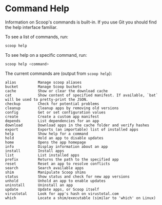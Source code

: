 # Command Help

Information on Scoop's commands is built-in. If you use Git you should find the help interface familiar.

To see a list of commands, run:

```powershell
scoop help
```

To see help on a specific command, run:

```powershell
scoop help <command>
```

The current commands are (output from `scoop help`):

```
alias          Manage scoop aliases
bucket         Manage Scoop buckets
cache          Show or clear the download cache
cat            Show content of specified manifest. If available, `bat` will be used to pretty-print the JSON.
checkup        Check for potential problems
cleanup        Cleanup apps by removing old versions
config         Get or set configuration values
create         Create a custom app manifest
depends        List dependencies for an app
download       Download apps in the cache folder and verify hashes
export         Exports (an importable) list of installed apps
help           Show help for a command
hold           Hold an app to disable updates
home           Opens the app homepage
info           Display information about an app
install        Install apps
list           List installed apps
prefix         Returns the path to the specified app
reset          Reset an app to resolve conflicts
search         Search available apps
shim           Manipulate Scoop shims
status         Show status and check for new app versions
unhold         Unhold an app to enable updates
uninstall      Uninstall an app
update         Update apps, or Scoop itself
virustotal     Look for app's hash on virustotal.com
which          Locate a shim/executable (similar to 'which' on Linux)
```

